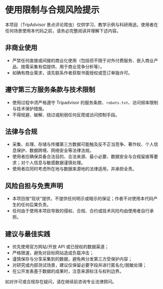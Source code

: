 # 使用限制与合规风险提示

本项目（TripAdvisor 景点评论爬虫）仅供学习、教学示例与科研用途。使用者在任何场景使用本代码之前，请务必完整阅读并理解下述内容。

## 非商业使用
- 严禁任何直接或间接的商业化使用（包括但不限于对外付费服务、嵌入商业产品、按需采集有偿提供、用于商业竞争分析等）。
- 如确有商业需求，请先联系作者获取书面授权或签订单独许可。

## 遵守第三方服务条款与技术限制
- 使用过程中须严格遵守 Tripadvisor 的服务条款、`robots.txt`、访问频率限制与技术保护措施。
- 不得规避、破解、绕过或削弱任何反爬或访问控制手段。

## 法律与合规
- 采集、处理、存储与传播第三方数据可能触及反不正当竞争、著作权、个人信息保护、数据跨境、网络安全等法律法规。
- 使用者应确保具备合法目的、合法来源、最小必要、数据安全与合规留痕等要求；对个人信息与敏感数据谨慎处理。
- 使用者应同时考虑所在地与数据来源地的法律适用，并承担全责。

## 风险自担与免责声明
- 本项目按“现状”提供，不提供任何明示或暗示的保证；作者不对使用本代码产生的任何后果负责。
- 任何由于使用本项目导致的侵权、合规、合约或技术风险均由使用者自行承担。

## 建议与最佳实践
- 优先使用官方网站/开放 API 或已授权的数据渠道；
- 严格限速，避免对目标网站造成负载冲击；
- 谨慎保存与分享采集到的数据，避免再分发第三方受保护内容；
- 对研究或内部测试场景，建议仅保留必要字段并进行匿名化/脱敏处理；
- 在公开发表基于数据的成果时，注意来源标注与权利边界。

如对许可或合规存在疑问，请在继续前咨询专业法律顾问。

